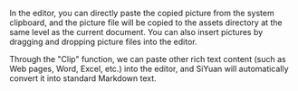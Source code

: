 In the editor, you can directly paste the copied picture from the system clipboard, and the picture file will be copied to the assets directory at the same level as the current document. You can also insert pictures by dragging and dropping picture files into the editor.

Through the "Clip" function, we can paste other rich text content (such as Web pages, Word, Excel, etc.) into the editor, and SiYuan will automatically convert it into standard Markdown text.
